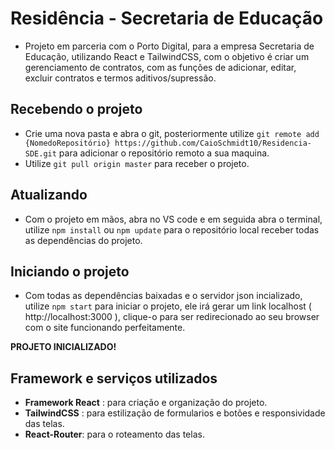 # Residência - Secretaria de Educação

- Projeto em parceria com o Porto Digital, para a empresa Secretaria de Educação, utilizando React e TailwindCSS, com o objetivo é criar um gerenciamento de contratos, com as funções de adicionar, editar, excluir contratos e termos aditivos/supressão.

## Recebendo o projeto

- Crie uma nova pasta e abra o git, posteriormente utilize `git remote add {NomedoRepositório} https://github.com/CaioSchmidt10/Residencia-SDE.git` para adicionar o repositório remoto a sua maquina.
- Utilize `git pull origin master` para receber o projeto.

## Atualizando

- Com o projeto em mãos, abra no VS code e em seguida abra o terminal, utilize `npm install` ou `npm update` para o repositório local receber todas as dependências do projeto.

## Iniciando o projeto

- Com todas as dependências baixadas e o servidor json incializado, utilize `npm start` para iniciar o projeto, ele irá gerar um link localhost    ( http://localhost:3000 ), clique-o para ser redirecionado ao seu browser com o site funcionando perfeitamente.

**PROJETO INICIALIZADO!**

## Framework e serviços utilizados

- **Framework React** : para criação e organização do projeto.
- **TailwindCSS** : para estilização de formularios e botões e responsividade das telas.
- **React-Router**: para o roteamento das telas.


